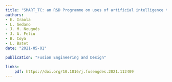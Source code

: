 ```yaml
---
title: "SMART_TC: an R&D Programme on uses of artificial intelligence techniques for tritium monitoring in complex ITER-like tritium plant systems"
authors:
- E. Iraola
- L. Sedano
- J. M. Nougués
- J. A. Feliu
- B. Coya
- L. Batet
date: "2021-05-01"

publication: "Fusion Engineering and Design"

links:
    pdf: https://doi.org/10.1016/j.fusengdes.2021.112409
---
```

